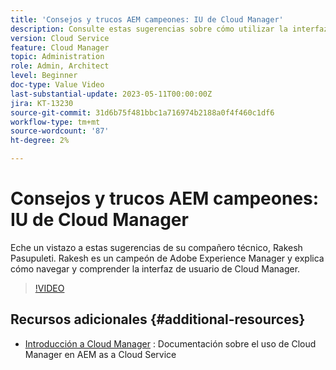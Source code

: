 ```yaml
---
title: 'Consejos y trucos AEM campeones: IU de Cloud Manager'
description: Consulte estas sugerencias sobre cómo utilizar la interfaz de usuario de Cloud Manager de AEM campeón y experto, Rakesh Pasupuleti.
version: Cloud Service
feature: Cloud Manager
topic: Administration
role: Admin, Architect
level: Beginner
doc-type: Value Video
last-substantial-update: 2023-05-11T00:00:00Z
jira: KT-13230
source-git-commit: 31d6b75f481bbc1a716974b2188a0f4f460c1df6
workflow-type: tm+mt
source-wordcount: '87'
ht-degree: 2%

---
```



# Consejos y trucos AEM campeones: IU de Cloud Manager

Eche un vistazo a estas sugerencias de su compañero técnico, Rakesh Pasupuleti. Rakesh es un campeón de Adobe Experience Manager y explica cómo navegar y comprender la interfaz de usuario de Cloud Manager.

>[!VIDEO](https://video.tv.adobe.com/v/3419298?quality=12&learn=on)

## Recursos adicionales {#additional-resources}

* [Introducción a Cloud Manager](https://experienceleague.adobe.com/docs/experience-manager-cloud-service/content/onboarding/concepts/cloud-manager-introduction.html) : Documentación sobre el uso de Cloud Manager en AEM as a Cloud Service
